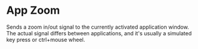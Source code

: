 # App Zoom

Sends a zoom in/out signal to the currently activated application window. The actual signal differs between
applications, and it's usually a simulated key press or ctrl+mouse wheel.

